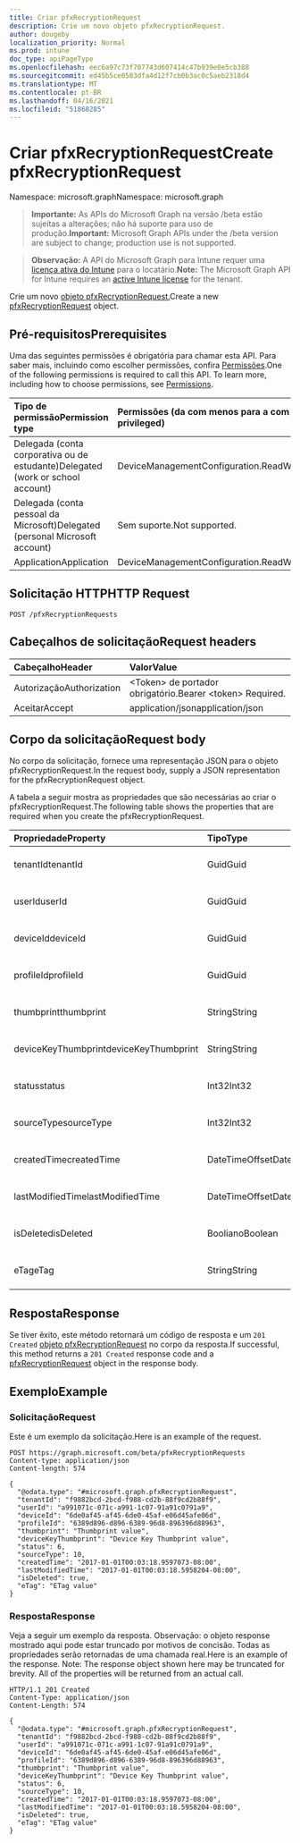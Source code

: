 ```yaml
---
title: Criar pfxRecryptionRequest
description: Crie um novo objeto pfxRecryptionRequest.
author: dougeby
localization_priority: Normal
ms.prod: intune
doc_type: apiPageType
ms.openlocfilehash: eec6a97c73f707743d607414c47b939e0e5cb388
ms.sourcegitcommit: ed45b5ce0583dfa4d12f7cb0b3ac0c5aeb2318d4
ms.translationtype: MT
ms.contentlocale: pt-BR
ms.lasthandoff: 04/16/2021
ms.locfileid: "51868285"
---
```

# <a name="create-pfxrecryptionrequest"></a><span data-ttu-id="2a30c-103">Criar pfxRecryptionRequest</span><span class="sxs-lookup"><span data-stu-id="2a30c-103">Create pfxRecryptionRequest</span></span>

<span data-ttu-id="2a30c-104">Namespace: microsoft.graph</span><span class="sxs-lookup"><span data-stu-id="2a30c-104">Namespace: microsoft.graph</span></span>

> <span data-ttu-id="2a30c-105">**Importante:** As APIs do Microsoft Graph na versão /beta estão sujeitas a alterações; não há suporte para uso de produção.</span><span class="sxs-lookup"><span data-stu-id="2a30c-105">**Important:** Microsoft Graph APIs under the /beta version are subject to change; production use is not supported.</span></span>

> <span data-ttu-id="2a30c-106">**Observação:** A API do Microsoft Graph para Intune requer uma [licença ativa do Intune](https://go.microsoft.com/fwlink/?linkid=839381) para o locatário.</span><span class="sxs-lookup"><span data-stu-id="2a30c-106">**Note:** The Microsoft Graph API for Intune requires an [active Intune license](https://go.microsoft.com/fwlink/?linkid=839381) for the tenant.</span></span>

<span data-ttu-id="2a30c-107">Crie um novo [objeto pfxRecryptionRequest.](../resources/intune-raimportcerts-pfxrecryptionrequest.md)</span><span class="sxs-lookup"><span data-stu-id="2a30c-107">Create a new [pfxRecryptionRequest](../resources/intune-raimportcerts-pfxrecryptionrequest.md) object.</span></span>

## <a name="prerequisites"></a><span data-ttu-id="2a30c-108">Pré-requisitos</span><span class="sxs-lookup"><span data-stu-id="2a30c-108">Prerequisites</span></span>
<span data-ttu-id="2a30c-p101">Uma das seguintes permissões é obrigatória para chamar esta API. Para saber mais, incluindo como escolher permissões, confira [Permissões](/graph/permissions-reference).</span><span class="sxs-lookup"><span data-stu-id="2a30c-p101">One of the following permissions is required to call this API. To learn more, including how to choose permissions, see [Permissions](/graph/permissions-reference).</span></span>

|<span data-ttu-id="2a30c-111">Tipo de permissão</span><span class="sxs-lookup"><span data-stu-id="2a30c-111">Permission type</span></span>|<span data-ttu-id="2a30c-112">Permissões (da com menos para a com mais privilégios)</span><span class="sxs-lookup"><span data-stu-id="2a30c-112">Permissions (from least to most privileged)</span></span>|
|:---|:---|
|<span data-ttu-id="2a30c-113">Delegada (conta corporativa ou de estudante)</span><span class="sxs-lookup"><span data-stu-id="2a30c-113">Delegated (work or school account)</span></span>|<span data-ttu-id="2a30c-114">DeviceManagementConfiguration.ReadWrite.All</span><span class="sxs-lookup"><span data-stu-id="2a30c-114">DeviceManagementConfiguration.ReadWrite.All</span></span>|
|<span data-ttu-id="2a30c-115">Delegada (conta pessoal da Microsoft)</span><span class="sxs-lookup"><span data-stu-id="2a30c-115">Delegated (personal Microsoft account)</span></span>|<span data-ttu-id="2a30c-116">Sem suporte.</span><span class="sxs-lookup"><span data-stu-id="2a30c-116">Not supported.</span></span>|
|<span data-ttu-id="2a30c-117">Application</span><span class="sxs-lookup"><span data-stu-id="2a30c-117">Application</span></span>|<span data-ttu-id="2a30c-118">DeviceManagementConfiguration.ReadWrite.All</span><span class="sxs-lookup"><span data-stu-id="2a30c-118">DeviceManagementConfiguration.ReadWrite.All</span></span>|

## <a name="http-request"></a><span data-ttu-id="2a30c-119">Solicitação HTTP</span><span class="sxs-lookup"><span data-stu-id="2a30c-119">HTTP Request</span></span>
<!-- {
  "blockType": "ignored"
}
-->
``` http
POST /pfxRecryptionRequests
```

## <a name="request-headers"></a><span data-ttu-id="2a30c-120">Cabeçalhos de solicitação</span><span class="sxs-lookup"><span data-stu-id="2a30c-120">Request headers</span></span>
|<span data-ttu-id="2a30c-121">Cabeçalho</span><span class="sxs-lookup"><span data-stu-id="2a30c-121">Header</span></span>|<span data-ttu-id="2a30c-122">Valor</span><span class="sxs-lookup"><span data-stu-id="2a30c-122">Value</span></span>|
|:---|:---|
|<span data-ttu-id="2a30c-123">Autorização</span><span class="sxs-lookup"><span data-stu-id="2a30c-123">Authorization</span></span>|<span data-ttu-id="2a30c-124">&lt;Token&gt; de portador obrigatório.</span><span class="sxs-lookup"><span data-stu-id="2a30c-124">Bearer &lt;token&gt; Required.</span></span>|
|<span data-ttu-id="2a30c-125">Aceitar</span><span class="sxs-lookup"><span data-stu-id="2a30c-125">Accept</span></span>|<span data-ttu-id="2a30c-126">application/json</span><span class="sxs-lookup"><span data-stu-id="2a30c-126">application/json</span></span>|

## <a name="request-body"></a><span data-ttu-id="2a30c-127">Corpo da solicitação</span><span class="sxs-lookup"><span data-stu-id="2a30c-127">Request body</span></span>
<span data-ttu-id="2a30c-128">No corpo da solicitação, fornece uma representação JSON para o objeto pfxRecryptionRequest.</span><span class="sxs-lookup"><span data-stu-id="2a30c-128">In the request body, supply a JSON representation for the pfxRecryptionRequest object.</span></span>

<span data-ttu-id="2a30c-129">A tabela a seguir mostra as propriedades que são necessárias ao criar o pfxRecryptionRequest.</span><span class="sxs-lookup"><span data-stu-id="2a30c-129">The following table shows the properties that are required when you create the pfxRecryptionRequest.</span></span>

|<span data-ttu-id="2a30c-130">Propriedade</span><span class="sxs-lookup"><span data-stu-id="2a30c-130">Property</span></span>|<span data-ttu-id="2a30c-131">Tipo</span><span class="sxs-lookup"><span data-stu-id="2a30c-131">Type</span></span>|<span data-ttu-id="2a30c-132">Descrição</span><span class="sxs-lookup"><span data-stu-id="2a30c-132">Description</span></span>|
|:---|:---|:---|
|<span data-ttu-id="2a30c-133">tenantId</span><span class="sxs-lookup"><span data-stu-id="2a30c-133">tenantId</span></span>|<span data-ttu-id="2a30c-134">Guid</span><span class="sxs-lookup"><span data-stu-id="2a30c-134">Guid</span></span>|<span data-ttu-id="2a30c-135">Ainda não documentado</span><span class="sxs-lookup"><span data-stu-id="2a30c-135">Not yet documented</span></span>|
|<span data-ttu-id="2a30c-136">userId</span><span class="sxs-lookup"><span data-stu-id="2a30c-136">userId</span></span>|<span data-ttu-id="2a30c-137">Guid</span><span class="sxs-lookup"><span data-stu-id="2a30c-137">Guid</span></span>|<span data-ttu-id="2a30c-138">Ainda não documentado</span><span class="sxs-lookup"><span data-stu-id="2a30c-138">Not yet documented</span></span>|
|<span data-ttu-id="2a30c-139">deviceId</span><span class="sxs-lookup"><span data-stu-id="2a30c-139">deviceId</span></span>|<span data-ttu-id="2a30c-140">Guid</span><span class="sxs-lookup"><span data-stu-id="2a30c-140">Guid</span></span>|<span data-ttu-id="2a30c-141">Ainda não documentado</span><span class="sxs-lookup"><span data-stu-id="2a30c-141">Not yet documented</span></span>|
|<span data-ttu-id="2a30c-142">profileId</span><span class="sxs-lookup"><span data-stu-id="2a30c-142">profileId</span></span>|<span data-ttu-id="2a30c-143">Guid</span><span class="sxs-lookup"><span data-stu-id="2a30c-143">Guid</span></span>|<span data-ttu-id="2a30c-144">Ainda não documentado</span><span class="sxs-lookup"><span data-stu-id="2a30c-144">Not yet documented</span></span>|
|<span data-ttu-id="2a30c-145">thumbprint</span><span class="sxs-lookup"><span data-stu-id="2a30c-145">thumbprint</span></span>|<span data-ttu-id="2a30c-146">String</span><span class="sxs-lookup"><span data-stu-id="2a30c-146">String</span></span>|<span data-ttu-id="2a30c-147">Ainda não documentado</span><span class="sxs-lookup"><span data-stu-id="2a30c-147">Not yet documented</span></span>|
|<span data-ttu-id="2a30c-148">deviceKeyThumbprint</span><span class="sxs-lookup"><span data-stu-id="2a30c-148">deviceKeyThumbprint</span></span>|<span data-ttu-id="2a30c-149">String</span><span class="sxs-lookup"><span data-stu-id="2a30c-149">String</span></span>|<span data-ttu-id="2a30c-150">Ainda não documentado</span><span class="sxs-lookup"><span data-stu-id="2a30c-150">Not yet documented</span></span>|
|<span data-ttu-id="2a30c-151">status</span><span class="sxs-lookup"><span data-stu-id="2a30c-151">status</span></span>|<span data-ttu-id="2a30c-152">Int32</span><span class="sxs-lookup"><span data-stu-id="2a30c-152">Int32</span></span>|<span data-ttu-id="2a30c-153">Ainda não documentado</span><span class="sxs-lookup"><span data-stu-id="2a30c-153">Not yet documented</span></span>|
|<span data-ttu-id="2a30c-154">sourceType</span><span class="sxs-lookup"><span data-stu-id="2a30c-154">sourceType</span></span>|<span data-ttu-id="2a30c-155">Int32</span><span class="sxs-lookup"><span data-stu-id="2a30c-155">Int32</span></span>|<span data-ttu-id="2a30c-156">Ainda não documentado</span><span class="sxs-lookup"><span data-stu-id="2a30c-156">Not yet documented</span></span>|
|<span data-ttu-id="2a30c-157">createdTime</span><span class="sxs-lookup"><span data-stu-id="2a30c-157">createdTime</span></span>|<span data-ttu-id="2a30c-158">DateTimeOffset</span><span class="sxs-lookup"><span data-stu-id="2a30c-158">DateTimeOffset</span></span>|<span data-ttu-id="2a30c-159">Ainda não documentado</span><span class="sxs-lookup"><span data-stu-id="2a30c-159">Not yet documented</span></span>|
|<span data-ttu-id="2a30c-160">lastModifiedTime</span><span class="sxs-lookup"><span data-stu-id="2a30c-160">lastModifiedTime</span></span>|<span data-ttu-id="2a30c-161">DateTimeOffset</span><span class="sxs-lookup"><span data-stu-id="2a30c-161">DateTimeOffset</span></span>|<span data-ttu-id="2a30c-162">Ainda não documentado</span><span class="sxs-lookup"><span data-stu-id="2a30c-162">Not yet documented</span></span>|
|<span data-ttu-id="2a30c-163">isDeleted</span><span class="sxs-lookup"><span data-stu-id="2a30c-163">isDeleted</span></span>|<span data-ttu-id="2a30c-164">Booliano</span><span class="sxs-lookup"><span data-stu-id="2a30c-164">Boolean</span></span>|<span data-ttu-id="2a30c-165">Ainda não documentado</span><span class="sxs-lookup"><span data-stu-id="2a30c-165">Not yet documented</span></span>|
|<span data-ttu-id="2a30c-166">eTag</span><span class="sxs-lookup"><span data-stu-id="2a30c-166">eTag</span></span>|<span data-ttu-id="2a30c-167">String</span><span class="sxs-lookup"><span data-stu-id="2a30c-167">String</span></span>|<span data-ttu-id="2a30c-168">Ainda não documentado</span><span class="sxs-lookup"><span data-stu-id="2a30c-168">Not yet documented</span></span>|



## <a name="response"></a><span data-ttu-id="2a30c-169">Resposta</span><span class="sxs-lookup"><span data-stu-id="2a30c-169">Response</span></span>
<span data-ttu-id="2a30c-170">Se tiver êxito, este método retornará um código de resposta e um `201 Created` [objeto pfxRecryptionRequest](../resources/intune-raimportcerts-pfxrecryptionrequest.md) no corpo da resposta.</span><span class="sxs-lookup"><span data-stu-id="2a30c-170">If successful, this method returns a `201 Created` response code and a [pfxRecryptionRequest](../resources/intune-raimportcerts-pfxrecryptionrequest.md) object in the response body.</span></span>

## <a name="example"></a><span data-ttu-id="2a30c-171">Exemplo</span><span class="sxs-lookup"><span data-stu-id="2a30c-171">Example</span></span>

### <a name="request"></a><span data-ttu-id="2a30c-172">Solicitação</span><span class="sxs-lookup"><span data-stu-id="2a30c-172">Request</span></span>
<span data-ttu-id="2a30c-173">Este é um exemplo da solicitação.</span><span class="sxs-lookup"><span data-stu-id="2a30c-173">Here is an example of the request.</span></span>
``` http
POST https://graph.microsoft.com/beta/pfxRecryptionRequests
Content-type: application/json
Content-length: 574

{
  "@odata.type": "#microsoft.graph.pfxRecryptionRequest",
  "tenantId": "f9882bcd-2bcd-f988-cd2b-88f9cd2b88f9",
  "userId": "a991071c-071c-a991-1c07-91a91c0791a9",
  "deviceId": "6de0af45-af45-6de0-45af-e06d45afe06d",
  "profileId": "6389d896-d896-6389-96d8-896396d88963",
  "thumbprint": "Thumbprint value",
  "deviceKeyThumbprint": "Device Key Thumbprint value",
  "status": 6,
  "sourceType": 10,
  "createdTime": "2017-01-01T00:03:18.9597073-08:00",
  "lastModifiedTime": "2017-01-01T00:03:18.5958204-08:00",
  "isDeleted": true,
  "eTag": "ETag value"
}
```

### <a name="response"></a><span data-ttu-id="2a30c-174">Resposta</span><span class="sxs-lookup"><span data-stu-id="2a30c-174">Response</span></span>
<span data-ttu-id="2a30c-p102">Veja a seguir um exemplo da resposta. Observação: o objeto response mostrado aqui pode estar truncado por motivos de concisão. Todas as propriedades serão retornadas de uma chamada real.</span><span class="sxs-lookup"><span data-stu-id="2a30c-p102">Here is an example of the response. Note: The response object shown here may be truncated for brevity. All of the properties will be returned from an actual call.</span></span>
``` http
HTTP/1.1 201 Created
Content-Type: application/json
Content-Length: 574

{
  "@odata.type": "#microsoft.graph.pfxRecryptionRequest",
  "tenantId": "f9882bcd-2bcd-f988-cd2b-88f9cd2b88f9",
  "userId": "a991071c-071c-a991-1c07-91a91c0791a9",
  "deviceId": "6de0af45-af45-6de0-45af-e06d45afe06d",
  "profileId": "6389d896-d896-6389-96d8-896396d88963",
  "thumbprint": "Thumbprint value",
  "deviceKeyThumbprint": "Device Key Thumbprint value",
  "status": 6,
  "sourceType": 10,
  "createdTime": "2017-01-01T00:03:18.9597073-08:00",
  "lastModifiedTime": "2017-01-01T00:03:18.5958204-08:00",
  "isDeleted": true,
  "eTag": "ETag value"
}
```





